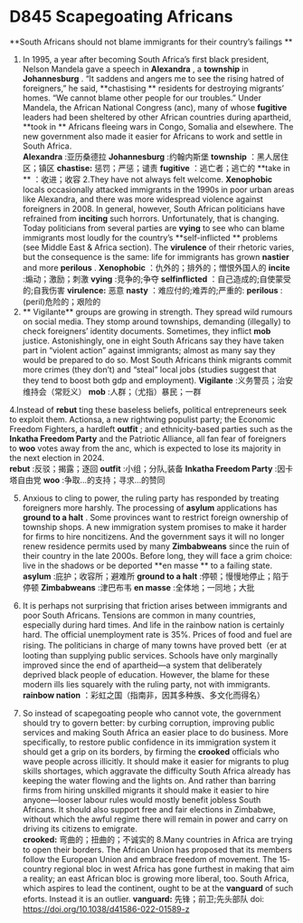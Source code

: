# D845  Scapegoating Africans 
**South Africans should not blame immigrants for their country’s failings ** 

1. In 1995, a year after becoming South Africa’s first black president, Nelson Mandela gave a speech in **Alexandra** , a **township**  in **Johannesburg** . “It saddens and angers me to see the rising hatred of foreigners,” he said, **chastising ** residents for destroying migrants’ homes. “We cannot blame other people for our troubles.” Under Mandela, the African National Congress (anc), many of whose **fugitive**  leaders had been sheltered by other African countries during apartheid, **took in ** Africans fleeing wars in Congo, Somalia and elsewhere. The new government also made it easier for Africans to work and settle in South Africa.  
**Alexandra** :亚历桑德拉
**Johannesburg** :约翰内斯堡
**township** ：黑人居住区；镇区
**chastise:** 惩罚；严惩；谴责
**fugitive** ：逃亡者；逃亡的
**take in ** ：收进；收容
2.They have not always felt welcome. **Xenophobic**  locals occasionally attacked immigrants in the 1990s in poor urban areas like Alexandra, and there was more widespread violence against foreigners in 2008. In general, however, South African politicians have refrained from **inciting**  such horrors. Unfortunately, that is changing. Today politicians from several parties are **vying**  to see who can blame immigrants most loudly for the country’s **self-­inflicted ** problems (see Middle East & Africa section). The **virulence**  of their rhetoric varies, but the consequence is the same: life for immigrants has grown **nastier**  and more **perilous** . 
**Xenophobic** ：仇外的；排外的；憎恨外国人的
**incite** :煽动；激励；刺激
**vying**  :竞争的;争夺
**self­inflicted**  ：自己造成的;自使蒙受的;自我伤害
**virulence:** 恶意
**nasty** ：难应付的;难弄的;严重的:
**perilous** :(peril)危险的；艰险的
3. ** Vigilante**  groups are growing in strength. They spread wild rumours on social media. They stomp around townships, demanding (illegally) to check foreigners’ identity documents. Sometimes, they inflict **mob**  justice. Astonishingly, one in eight South Africans say they have taken part in “violent action” against immigrants; almost as many say they would be prepared to do so. Most South Africans think migrants commit more crimes (they don’t) and “steal” local jobs (studies suggest that they tend to boost both gdp and employment). 
**Vigilante** :义务警员；治安维持会（常贬义）
**mob** :人群；（尤指）暴民；一群

4.Instead of **rebut** ting these baseless beliefs, political entrepreneurs seek to exploit them. Actionsa, a new right­wing populist party; the Economic Freedom Fighters, a hard­left **outfit** ; and ethnicity­-based parties such as the **Inkatha Freedom Party**  and the Patriotic Alliance, all fan fear of foreigners to **woo**  votes away from the anc, which is expected to lose its majority in the next election in 2024.  
**rebut** :反驳；揭露；逐回
**outfit** :小组；分队,装备
**Inkatha Freedom Party** :因卡塔自由党
**woo** :争取…的支持；寻求…的赞同

5. Anxious to cling to power, the ruling party has responded by treating foreigners more harshly. The processing of **asylum**  applications has **ground to a halt** . Some provinces want to restrict foreign ownership of township shops. A new immigration system promises to make it harder for firms to hire non­citizens. And the government says it will no longer renew residence permits used by many **Zimbabweans**  since the ruin of their country in the late 2000s. Before long, they will face a grim choice: live in the shadows or be deported **en masse ** to a failing state. 
**asylum** :庇护；收容所；避难所
**ground to a halt** :停顿；慢慢地停止；陷于停顿
**Zimbabweans** :津巴布韦
**en masse**  :全体地；一同地；大批

6. It is perhaps not surprising that friction arises between immigrants and poor South Africans. Tensions are common in many countries, especially during hard times. And life in the rainbow nation is certainly hard. The official unemployment rate is 35%. Prices of food and fuel are rising. The politicians in charge of many towns have proved bett（er at looting than supplying public services. Schools have only marginally improved since the end of apartheid—a system that deliberately deprived black people of education. However, the blame for these modern ills lies squarely with the ruling party, not with immigrants. 
**rainbow nation** ：彩虹之国（指南非，因其多种族、多文化而得名）

7. So instead of scapegoating people who cannot vote, the government should try to govern better: by curbing corruption, improving public services and making South Africa an easier place to do business. More specifically, to restore public confidence in its immigration system it should get a grip on its borders, by firming the **crooked**  officials who wave people across illicitly. It should make it easier for migrants to plug skills shortages, which aggravate the difficulty South Africa already has keeping the water flowing and the lights on. And rather than barring firms from hiring unskilled migrants it should make it easier to hire anyone—looser labour rules would mostly benefit jobless South Africans. It should also support free and fair elections in Zimbabwe, without which the awful regime there will remain in power and carry on driving its citizens to emigrate.  
**crooked:** 弯曲的；扭曲的；不诚实的
8.Many countries in Africa are trying to open their borders. The African Union has proposed that its members follow the European Union and embrace freedom of movement. The 15­country regional bloc in west Africa has gone furthest in making that aim a reality; an east African bloc is growing more liberal, too. South Africa, which aspires to lead the continent, ought to be at the **vanguard**  of such eforts. Instead it is an outlier. 
**vanguard:** 先锋；前卫;先头部队
doi: https://doi.org/10.1038/d41586-022-01589-z
